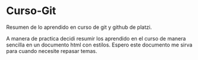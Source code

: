 # Curso-Git
Resumen de lo aprendido en curso de git y github de platzi.

A manera de practica decidi resumir los aprendido en el curso de manera sencilla en un documento html con estilos. Espero este documento me sirva para cuando necesite repasar temas.
